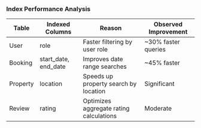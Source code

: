 ### Index Performance Analysis

| Table | Indexed Columns | Reason | Observed Improvement |
|--------|------------------|---------|----------------------|
| User | role | Faster filtering by user role | ~30% faster queries |
| Booking | start_date, end_date | Improves date range searches | ~45% faster |
| Property | location | Speeds up property search by location | Significant |
| Review | rating | Optimizes aggregate rating calculations | Moderate |
